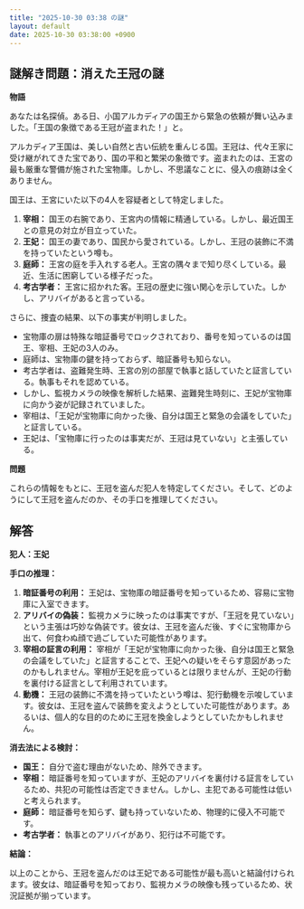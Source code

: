 ```yaml
---
title: "2025-10-30 03:38 の謎"
layout: default
date: 2025-10-30 03:38:00 +0900
---
```

## 謎解き問題：消えた王冠の謎

**物語**

あなたは名探偵。ある日、小国アルカディアの国王から緊急の依頼が舞い込みました。「王国の象徴である王冠が盗まれた！」と。

アルカディア王国は、美しい自然と古い伝統を重んじる国。王冠は、代々王家に受け継がれてきた宝であり、国の平和と繁栄の象徴です。盗まれたのは、王宮の最も厳重な警備が施された宝物庫。しかし、不思議なことに、侵入の痕跡は全くありません。

国王は、王宮にいた以下の4人を容疑者として特定しました。

1.  **宰相：** 国王の右腕であり、王宮内の情報に精通している。しかし、最近国王との意見の対立が目立っていた。
2.  **王妃：** 国王の妻であり、国民から愛されている。しかし、王冠の装飾に不満を持っていたという噂も。
3.  **庭師：** 王宮の庭を手入れする老人。王宮の隅々まで知り尽くしている。最近、生活に困窮している様子だった。
4.  **考古学者：** 王宮に招かれた客。王冠の歴史に強い関心を示していた。しかし、アリバイがあると言っている。

さらに、捜査の結果、以下の事実が判明しました。

*   宝物庫の扉は特殊な暗証番号でロックされており、番号を知っているのは国王、宰相、王妃の3人のみ。
*   庭師は、宝物庫の鍵を持っておらず、暗証番号も知らない。
*   考古学者は、盗難発生時、王宮の別の部屋で執事と話していたと証言している。執事もそれを認めている。
*   しかし、監視カメラの映像を解析した結果、盗難発生時刻に、王妃が宝物庫に向かう姿が記録されていました。
*   宰相は、「王妃が宝物庫に向かった後、自分は国王と緊急の会議をしていた」と証言している。
*   王妃は、「宝物庫に行ったのは事実だが、王冠は見ていない」と主張している。

**問題**

これらの情報をもとに、王冠を盗んだ犯人を特定してください。そして、どのようにして王冠を盗んだのか、その手口を推理してください。

## 解答

**犯人：王妃**

**手口の推理：**

1.  **暗証番号の利用：** 王妃は、宝物庫の暗証番号を知っているため、容易に宝物庫に入室できます。
2.  **アリバイの偽装：** 監視カメラに映ったのは事実ですが、「王冠を見ていない」という主張は巧妙な偽装です。彼女は、王冠を盗んだ後、すぐに宝物庫から出て、何食わぬ顔で過ごしていた可能性があります。
3.  **宰相の証言の利用：** 宰相が「王妃が宝物庫に向かった後、自分は国王と緊急の会議をしていた」と証言することで、王妃への疑いをそらす意図があったのかもしれません。宰相が王妃を庇っているとは限りませんが、王妃の行動を裏付ける証言として利用されています。
4.  **動機：** 王冠の装飾に不満を持っていたという噂は、犯行動機を示唆しています。彼女は、王冠を盗んで装飾を変えようとしていた可能性があります。あるいは、個人的な目的のために王冠を換金しようとしていたかもしれません。

**消去法による検討：**

*   **国王：** 自分で盗む理由がないため、除外できます。
*   **宰相：** 暗証番号を知っていますが、王妃のアリバイを裏付ける証言をしているため、共犯の可能性は否定できません。しかし、主犯である可能性は低いと考えられます。
*   **庭師：** 暗証番号を知らず、鍵も持っていないため、物理的に侵入不可能です。
*   **考古学者：** 執事とのアリバイがあり、犯行は不可能です。

**結論：**

以上のことから、王冠を盗んだのは王妃である可能性が最も高いと結論付けられます。彼女は、暗証番号を知っており、監視カメラの映像も残っているため、状況証拠が揃っています。
